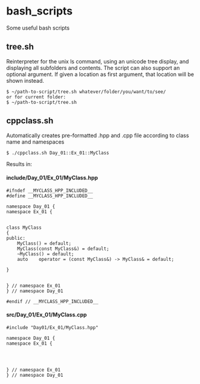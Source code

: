 # bash_scripts
Some useful bash scripts

## tree.sh
Reinterpreter for the unix ls command, using an unicode tree display, and displaying all subfolders and contents.
The script can also support an optional argument. If given a location as first argument, that location will be shown instead.

	$ ~/path-to-script/tree.sh whatever/folder/you/want/to/see/
	or for current folder:
	$ ~/path-to-script/tree.sh
	

## cppclass.sh
Automatically creates pre-formatted .hpp and .cpp file according to class name and namespaces

	$ ./cppclass.sh Day_01::Ex_01::MyClass
	
Results in:
#### include/Day_01/Ex_01/MyClass.hpp

	#ifndef __MYCLASS_HPP_INCLUDED__
	#define __MYCLASS_HPP_INCLUDED__

	namespace Day_01 {
	namespace Ex_01 {


	class MyClass
	{
	public:
		MyClass() = default;
		MyClass(const MyClass&) = default;
		~MyClass() = default;
		auto	operator = (const MyClass&) -> MyClass& = default;
		
	}


	} // namespace Ex_01
	} // namespace Day_01
	
	#endif // __MYCLASS_HPP_INCLUDED__
  
#### src/Day_01/Ex_01/MyClass.cpp
	#include "Day01/Ex_01/MyClass.hpp"
	
	namespace Day_01 {
	namespace Ex_01 {




	} // namespace Ex_01
	} // namespace Day_01
